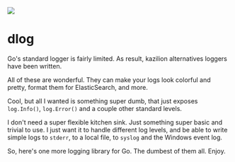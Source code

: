 [![](https://godoc.org/github.com/jedisct1/dlog?status.svg)](https://godoc.org/github.com/jedisct1/dlog)

# dlog

Go's standard logger is fairly limited. As result, kazilion alternatives loggers have been written.

All of these are wonderful. They can make your logs look colorful and pretty, format them for ElasticSearch, and more.

Cool, but all I wanted is something super dumb, that just exposes `log.Info()`, `log.Error()` and a couple other standard levels.

I don't need a super flexible kitchen sink. Just something super basic and trivial to use. I just want it to handle different log levels, and be able to write simple logs to `stderr`, to a local file, to `syslog` and the Windows event log.

So, here's one more logging library for Go. The dumbest of them all. Enjoy.
